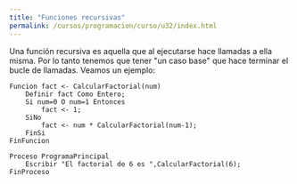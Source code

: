 ```yaml
---
title: "Funciones recursivas"
permalink: /cursos/programacion/curso/u32/index.html
---
```


Una función recursiva es aquella que al ejecutarse hace llamadas a ella misma. Por lo tanto tenemos que tener "un caso base" que hace terminar el bucle de llamadas. Veamos un ejemplo:

	Funcion fact <- CalcularFactorial(num)
		Definir fact Como Entero;
		Si num=0 O num=1 Entonces
			fact <- 1;
		SiNo
			fact <- num * CalcularFactorial(num-1);
		FinSi
	FinFuncion	

	Proceso ProgramaPrincipal
		Escribir "El factorial de 6 es ",CalcularFactorial(6);
	FinProceso
